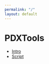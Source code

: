 ```yaml
---
permalink: "/"
layout: default
---
```


# PDXTools

- [Intro](/intro.html)
- [Script](/script.html)
